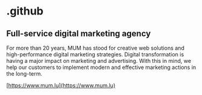# .github

## Full-service digital marketing agency

For more than 20 years, MUM has stood for creative web solutions and high-performance digital marketing strategies.
Digital transformation is having a major impact on marketing and advertising. With this in mind, we help our customers to implement modern and effective marketing actions in the long-term.

[https://www.mum.lu](https://www.mum.lu)
